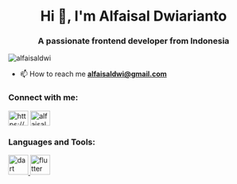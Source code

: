 <h1 align="center">Hi 👋, I'm Alfaisal Dwiarianto</h1>
<h3 align="center">A passionate frontend developer from Indonesia</h3>

<p align="left"> <img src="https://komarev.com/ghpvc/?username=alfaisaldwi&label=Profile%20views&color=0e75b6&style=flat" alt="alfaisaldwi" /> </p>

- 📫 How to reach me **alfaisaldwi@gmail.com**

<h3 align="left">Connect with me:</h3>
<p align="left">
<a href="https://linkedin.com/in/https://www.linkedin.com/in/alfaisal-dwiarianto/" target="blank"><img align="center" src="https://raw.githubusercontent.com/rahuldkjain/github-profile-readme-generator/master/src/images/icons/Social/linked-in-alt.svg" alt="https://www.linkedin.com/in/alfaisal-dwiarianto/" height="30" width="40" /></a>
<a href="https://instagram.com/alfaisaldwi" target="blank"><img align="center" src="https://raw.githubusercontent.com/rahuldkjain/github-profile-readme-generator/master/src/images/icons/Social/instagram.svg" alt="alfaisaldwi" height="30" width="40" /></a>
</p>

<h3 align="left">Languages and Tools:</h3>
<p align="left"> <a href="https://dart.dev" target="_blank" rel="noreferrer"> <img src="https://www.vectorlogo.zone/logos/dartlang/dartlang-icon.svg" alt="dart" width="40" height="40"/> </a> <a href="https://flutter.dev" target="_blank" rel="noreferrer"> <img src="https://www.vectorlogo.zone/logos/flutterio/flutterio-icon.svg" alt="flutter" width="40" height="40"/> </a> </p>
